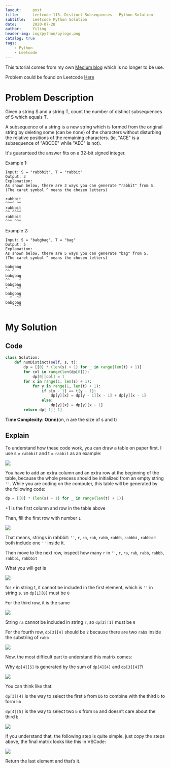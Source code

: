 ```yaml
---
layout:     post
title:      Leetcode 115. Distinct Subsequences - Python Solution
subtitle:   Leetcode Python Solution
date:       2020-07-28
author:     Yiling
header-img: img/python/pylogo.png
catalog: true
tags:
    - Python
    - Leetcode
---
```



This tutorial comes from my own [Medium blog](https://medium.com/@yilingliu1994/understand-dynamic-programming-through-leetcode-115-explanation-with-pictures-318ff6a5299c) which is no longer to be use.

Problem could be found on Leetcode [Here](https://leetcode.com/problems/distinct-subsequences/)

# Problem Description

Given a string S and a string T, count the number of distinct subsequences of S which equals T.

A subsequence of a string is a new string which is formed from the original string by deleting some (can be none) of the characters without disturbing the relative positions of the remaining characters. (ie, "ACE" is a subsequence of "ABCDE" while "AEC" is not).

It's guaranteed the answer fits on a 32-bit signed integer.

Example 1:
```
Input: S = "rabbbit", T = "rabbit"
Output: 3
Explanation:
As shown below, there are 3 ways you can generate "rabbit" from S.
(The caret symbol ^ means the chosen letters)

rabbbit
^^^^ ^^
rabbbit
^^ ^^^^
rabbbit
^^^ ^^^
```
Example 2:
```
Input: S = "babgbag", T = "bag"
Output: 5
Explanation:
As shown below, there are 5 ways you can generate "bag" from S.
(The caret symbol ^ means the chosen letters)

babgbag
^^ ^
babgbag
^^    ^
babgbag
^    ^^
babgbag
  ^  ^^
babgbag
    ^^^
```
# My Solution

## Code
```py
class Solution:
    def numDistinct(self, s, t):
        dp = [[0] * (len(s) + 1) for _ in range(len(t) + 1)]
        for col in range(len(dp[0])):
            dp[0][col] = 1
        for x in range(1, len(s) + 1):
            for y in range(1, len(t) + 1):
                if s[x - 1] == t[y - 1]:
                    dp[y][x] = dp[y - 1][x - 1] + dp[y][x - 1]
                else:
                    dp[y][x] = dp[y][x - 1]
        return dp[-1][-1]
```

**Time Complexity: O(mn)**(m, n are the size of s and t)

## Explain

To understand how these code work, you can draw a table on paper first.
I use s = `rabbbit` and t = `rabbit` as an example:

![](\img\python\115python_1.png)

You have to add an extra column and an extra row at the beginning of the table, because the whole precess should be initialized from an empty string `''`. While you are coding on the computer, this table will be generated by the following code:
```py
dp = [[0] * (len(s) + 1) for _ in range(len(t) + 1)]
```
+1 is the first column and row in the table above

Than, fill the first row with number `1`

![](\img\python\115python_2.png)

That means, strings in rabbbit:
`''`, `r`, `ra`, `rab`, `rabb`, `rabbb`, `rabbbi`, `rabbbit` both include one `''` inside it.

Then move to the next row, inspect how many `r` in `''`, `r`, `ra`, `rab`, `rabb`, `rabbb`, `rabbbi`, `rabbbit`

What you will get is

![](\img\python\115python_3.png)

for `r` in string t, it cannot be included in the first element, which is `''` in string s. so `dp[1][0]` must be `0`

For the third row, it is the same

![](\img\python\115python_4.png)

String `ra` cannot be included in string `r`, so `dp[2][1]` must be `0`

For the fourth row, `dp[3][4]` should be `2` because there are two `rab`s inside the substring of `rabb`

![](\img\python\115python_5.png)

Now, the most difficult part to understand this matrix comes:

Why `dp[4][5]` is generated by the sum of `dp[4][4]` and `dp[3][4]`?\

![](\img\python\115python_6.png)

You can think like that:

`dp[3][4]` is the way to select the first `b` from `bb` to combine with the third `b` to form `bb`

`dp[4][5]` is the way to select two `b` s from `bb` and doesn’t care about the third `b`

![](\img\python\115python_7.png)

If you understand that, the following step is quite simple, just copy the steps above, the final matrix looks like this in VSCode:

![](\img\python\115python_8.png)

Return the last element and that’s it.